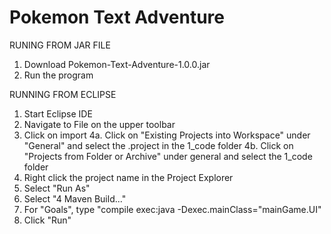 # Pokemon Text Adventure
RUNING FROM JAR FILE
1. Download Pokemon-Text-Adventure-1.0.0.jar
2. Run the program
 
RUNNING FROM ECLIPSE
1. Start Eclipse IDE
2. Navigate to File on the upper toolbar
3. Click on import
4a. Click on "Existing Projects into Workspace" under "General" and select the .project in the 1_code folder
4b. Click on "Projects from Folder or Archive" under general and select the 1_code folder
5. Right click the project name in the Project Explorer
6. Select "Run As"
7. Select "4 Maven Build..."
8. For "Goals", type "compile exec:java -Dexec.mainClass="mainGame.UI"
9. Click "Run"
